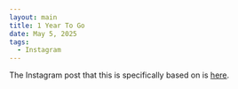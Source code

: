 ```yaml
---
layout: main
title: 1 Year To Go
date: May 5, 2025
tags:
  - Instagram
---
```


The Instagram post that this is specifically based on is [here](https://www.instagram.com/p/DJieGVZMyqG3SRmH8hHXcs9dvsf5Kz8P04iQj40).<br>